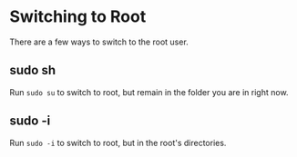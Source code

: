 # Switching to Root
There are a few ways to switch to the root user.

## sudo sh
Run `sudo su` to switch to root, but remain in the folder you are in right now.

## sudo -i
Run `sudo -i` to switch to root, but in the root's directories.